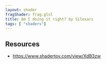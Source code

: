 ```yaml
---
layout: shader
fragShader: frag.glsl
title: Am I doing it right? by Silexars
tags: [ "shaders"]    
---
```


## Resources
* <https://www.shadertoy.com/view/XdB3zw>
